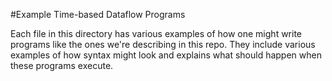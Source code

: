#Example Time-based Dataflow Programs

Each file in this directory has various examples of how one might
write programs like the ones we're describing in this repo.
They include various examples of how syntax might look and
explains what should happen when these programs execute.